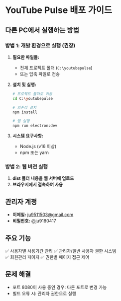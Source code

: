 # YouTube Pulse 배포 가이드

## 다른 PC에서 실행하는 방법

### 방법 1: 개발 환경으로 실행 (권장)

1. **필요한 파일들:**
   - 전체 프로젝트 폴더 (`C:\youtubepulse`)
   - 또는 압축 파일로 전송

2. **설치 및 실행:**
   ```bash
   # 프로젝트 폴더로 이동
   cd C:\youtubepulse
   
   # 의존성 설치
   npm install
   
   # 앱 실행
   npm run electron:dev
   ```

3. **시스템 요구사항:**
   - Node.js (v16 이상)
   - npm 또는 yarn

### 방법 2: 웹 버전 실행

1. **dist 폴더 내용을 웹 서버에 업로드**
2. **브라우저에서 접속하여 사용**

## 관리자 계정

- **이메일:** ju9511503@gmail.com
- **비밀번호:** @ju9180417

## 주요 기능

✅ 사용자별 사용기간 관리
✅ 관리자/일반 사용자 권한 시스템  
✅ 회원관리 페이지
✅ 권한별 페이지 접근 제어

## 문제 해결

- 포트 8080이 사용 중인 경우: 다른 포트로 변경 가능
- 빌드 오류 시: 관리자 권한으로 실행




